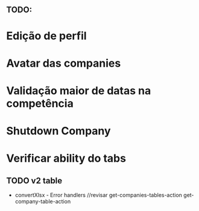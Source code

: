 ## TODO: 
# Edição de perfil
# Avatar das companies
# Validação maior de datas na competência
# Shutdown Company
# Verificar ability do tabs

## TODO v2 table
- convertXlsx - Error handlers
//revisar
get-companies-tables-action
get-company-table-action


